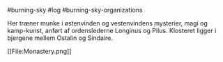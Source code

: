 #burning-sky #log #burning-sky-organizations

Her træner munke i østenvinden og vestenvindens mysterier, magi og kamp-kunst, anført af ordenslederne Longinus og Pilus.
Klosteret ligger i bjergene mellem Ostalin og Sindaire.
[[File:Monastery.png]]
